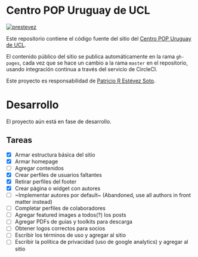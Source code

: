 # Centro POP Uruguay de UCL

[![prestevez](https://circleci.com/gh/centro-pop/centro-pop.github.io/tree/master.svg?style=svg)](https://app.circleci.com/pipelines/github/centro-pop/centro-pop.github.io?branch=master)

Este repositorio contiene el código fuente del sitio del [Centro POP Uruguay de UCL](https://prestevez.com/centro-pop-hugo/).

El contenido público del sitio se publica automáticamente en la rama `gh-pages`, cada vez que se hace un cambio a la rama `master` en el repositorio, usando integración continua a través del servicio de CircleCI.

Este proyecto es responsabilidad de [Patricio R Estévez Soto](https://github.com/prestevez).

# Desarrollo

El proyecto aún está en fase de desarrollo.

## Tareas

- [x] Armar estructura básica del sitio
- [x] Armar homepage
- [ ] Agregar contenidos
- [x] Crear perfiles de usuarios faltantes
- [x] Retirar perfiles del footer
- [x] Crear página o widget con autores
- [ ] ~Implementar autores por default~ (Abandoned, use all authors in front matter instead)
- [ ] Completar perfiles de colaboradores
- [ ] Agregar featured images a todos(?) los posts
- [ ] Agregar PDFs de guias y toolkits para descarga
- [ ] Obtener logos correctos para socios
- [ ] Escribir los términos de uso y agregar al sitio
- [ ] Escribir la política de privacidad (uso de google analytics) y agregar al sitio
